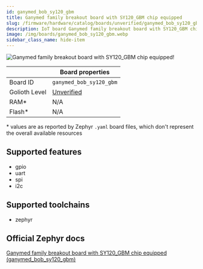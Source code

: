 ```yaml
---
id: ganymed_bob_sy120_gbm
title: Ganymed family breakout board with SY120_GBM chip equipped
slug: /firmware/hardware/catalog/boards/unverified/ganymed_bob_sy120_gbm
description: IoT board Ganymed family breakout board with SY120_GBM chip equipped, compatible with Golioth at unverified level.
image: /img/boards/ganymed_bob_sy120_gbm.webp
sidebar_class_name: hide-item
---
```


[//]: # (This is an auto-generated file, do not edit! Changes to it will be lost upon re-generation)

![Ganymed family breakout board with SY120_GBM chip equipped!](/img/boards/ganymed_bob_sy120_gbm.webp "Ganymed family breakout board with SY120_GBM chip equipped")

|                | Board properties     |
| -------------  | -------------------- |
| Board ID       | `ganymed_bob_sy120_gbm` |
| Golioth Level  | [Unverified](/firmware/hardware#unverified-boards) |
| RAM*           | N/A |
| Flash*         | N/A |

\* values are as reported by Zephyr `.yaml` board files, which don't represent the overall available resources



## Supported features

* gpio
* uart
* spi
* i2c

## Supported toolchains

* zephyr

## Official Zephyr docs

[Ganymed family breakout board with SY120_GBM chip equipped (ganymed_bob_sy120_gbm)](https://docs.zephyrproject.org/latest/boards/sensry/ganymed_bob/doc/index.html)

